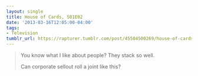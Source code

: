 ```yaml
---
layout: single
title: House of Cards, S01E02
date: '2013-03-16T12:05:00-04:00'
tags:
- Television
tumblr_url: https://rapturer.tumblr.com/post/45504500269/house-of-cards-s01e02
---
```

> You know what I like about people? They stack so well.
> 
> Can corporate sellout roll a joint like this?

